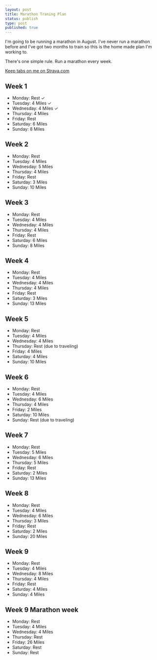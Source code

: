 ```yaml
---
layout: post
title: Marathon Traning Plan
status: publish
type: post
published: true
---
```


I'm going to be running a marathon in August. I've never run a marathon before and I've got two months to train so this is the home made plan I'm working to. 

There's one simple rule. Run a marathon every week.

[Keep tabs on me on Strava.com](http://www.strava.com/athletes/267646)

## Week 1

- Monday: Rest &#x2713;
- Tuesday: 4 Miles &#x2713;
- Wednesday: 4 Miles &#x2713;
- Thursday: 4 Miles
- Friday: Rest
- Saturday: 6 Miles
- Sunday: 8 Miles

## Week 2

- Monday: Rest
- Tuesday: 4 Miles
- Wednesday: 5 Miles
- Thursday: 4 Miles
- Friday: Rest
- Saturday: 3 Miles
- Sunday: 10 Miles

## Week 3

- Monday: Rest
- Tuesday: 4 Miles
- Wednesday: 4 Miles
- Thursday: 4 Miles
- Friday: Rest
- Saturday: 6 Miles
- Sunday: 8 Miles

## Week 4

- Monday: Rest
- Tuesday: 4 Miles
- Wednesday: 4 Miles
- Thursday: 4 Miles
- Friday: Rest
- Saturday: 3 Miles
- Sunday: 13 Miles

## Week 5

- Monday: Rest
- Tuesday: 4 Miles
- Wednesday: 4 Miles
- Thursday: Rest (due to traveling)
- Friday: 4 Miles
- Saturday: 4 Miles
- Sunday: 10 Miles

## Week 6

- Monday: Rest
- Tuesday: 4 Miles
- Wednesday: 6 Miles
- Thursday: 4 Miles
- Friday: 2 Miles
- Saturday: 10 Miles
- Sunday: Rest (due to traveling)

## Week 7 

- Monday: Rest
- Tuesday: 5 Miles
- Wednesday: 6 Miles
- Thursday: 5 Miles
- Friday: Rest
- Saturday: 2 Miles
- Sunday: 13 Miles

## Week 8

- Monday: Rest
- Tuesday: 4 Miles
- Wednesday: 6 Miles
- Thursday: 3 Miles
- Friday: Rest
- Saturday: 2 Miles
- Sunday: 20 Miles

## Week 9 

- Monday: Rest
- Tuesday: 4 Miles
- Wednesday: 8 Miles
- Thursday: 4 Miles
- Friday: Rest
- Saturday: 4 Miles
- Sunday: 4 Miles

## Week 9 Marathon week

- Monday: Rest
- Tuesday: 4 Miles
- Wednesday: 4 Miles
- Thursday: Rest
- Friday: 26 Miles
- Saturday: Rest
- Sunday: Rest


